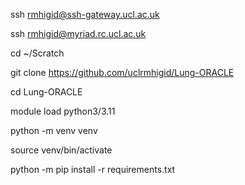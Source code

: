 ssh rmhigid@ssh-gateway.ucl.ac.uk

ssh rmhigid@myriad.rc.ucl.ac.uk

cd ~/Scratch

git clone https://github.com/uclrmhigid/Lung-ORACLE

cd Lung-ORACLE

module load python3/3.11

python -m venv venv

source venv/bin/activate

python -m pip install -r requirements.txt

